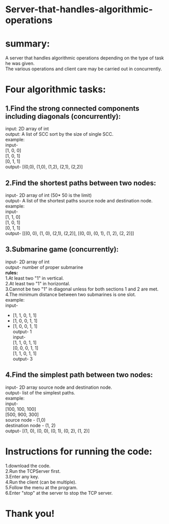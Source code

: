 # Server-that-handles-algorithmic-operations

# summary:
 
 A server that handles algorithmic operations depending on the type of task he was given.<br />
 The various operations and client care may be carried out in concurrently.<br />

# Four algorithmic tasks:

## 1.Find the strong connected components including diagonals (concurrently):<br />
 input: 2D array of int<br />
 output: A list of SCC sort by the size of single SCC.<br />
 example: <br />
 input-<br />
  [1, 0, 0]<br />
  [1, 0, 1]<br />
  [0, 1, 1]<br />
 output- [(0,0), (1,0), (1,2), (2,1), (2,2)]<br />

## 2.Find the shortest paths between two nodes:<br />
 input- 2D array of int (50* 50 is the limit)<br />
 output- A list of the shortest paths source node and destination node.<br />
 example: <br />
 input-<br />
  [1, 1, 0]<br />
  [1, 0, 1]<br />
  [0, 1, 1]<br />
 output- [[(0, 0), (1, 0), (2,1), (2,2)], [(0, 0), (0, 1), (1, 2), (2, 2)]]<br />

## 3.Submarine game (concurrently):<br />
 input- 2D array of int<br />
 output- number of proper submarine<br />
 **rules:<br />**
   1.At least two "1" in vertical.<br />
   2.At least two "1" in horizontal.<br />
   3.Cannot be two "1" in diagonal unless for both sections 1 and 2 are met.<br />
   4.The minimum distance between two submarines is one slot.<br />
 example:<br />
 input- <br />
  - [1, 1, 0, 1, 1]<br />
  - [1, 0, 0, 1, 1]<br />
  - [1, 0, 0, 1, 1]<br />
 output- 1<br />
 input- <br />
 [1, 1, 0, 1, 1]<br />
 [0, 0, 0, 1, 1]<br />
 [1, 1, 0, 1, 1]<br />
 output- 3<br />

## 4.Find the simplest path between two nodes:<br />
 input- 2D array source node and destination node.<br />
 output- list of the simplest paths.<br />
 example:<br />
 input- <br />
 [100, 100, 100] <br />
 [500, 900, 300]<br />
        source node - (1,0)<br />
        destination node - (1, 2)<br />
 output- [(1, 0), (0, 0), (0, 1), (0, 2), (1, 2)]<br />
  
 # Instructions for running the code:
 1.download the code.<br />
 2.Run the TCPServer first.<br />
 3.Enter any key.<br />
 4.Run the client (can be multiple).<br />
 5.Follow the menu at the program.<br />
 6.Enter "stop" at the server to stop the TCP server.<br />
 
 # Thank you!
